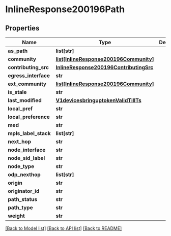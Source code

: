# InlineResponse200196Path

## Properties
Name | Type | Description | Notes
------------ | ------------- | ------------- | -------------
**as_path** | **list[str]** |  | [optional] 
**community** | [**list[InlineResponse200196Community]**](InlineResponse200196Community.md) |  | [optional] 
**contributing_src** | [**InlineResponse200196ContributingSrc**](InlineResponse200196ContributingSrc.md) |  | [optional] 
**egress_interface** | **str** |  | [optional] 
**ext_community** | [**list[InlineResponse200196Community]**](InlineResponse200196Community.md) |  | [optional] 
**is_stale** | **str** |  | [optional] 
**last_modified** | [**V1devicesbringuptokenValidTillTs**](V1devicesbringuptokenValidTillTs.md) |  | [optional] 
**local_pref** | **str** |  | [optional] 
**local_preference** | **str** |  | [optional] 
**med** | **str** |  | [optional] 
**mpls_label_stack** | **list[str]** |  | [optional] 
**next_hop** | **str** |  | [optional] 
**node_interface** | **str** |  | [optional] 
**node_sid_label** | **str** |  | [optional] 
**node_type** | **str** |  | [optional] 
**odp_nexthop** | **list[str]** |  | [optional] 
**origin** | **str** |  | [optional] 
**originator_id** | **str** |  | [optional] 
**path_status** | **str** |  | [optional] 
**path_type** | **str** |  | [optional] 
**weight** | **str** |  | [optional] 

[[Back to Model list]](../README.md#documentation-for-models) [[Back to API list]](../README.md#documentation-for-api-endpoints) [[Back to README]](../README.md)


